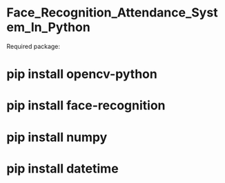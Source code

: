 # Face_Recognition_Attendance_System_In_Python

Required package:
# pip install opencv-python
# pip install face-recognition
# pip install numpy
# pip install datetime
